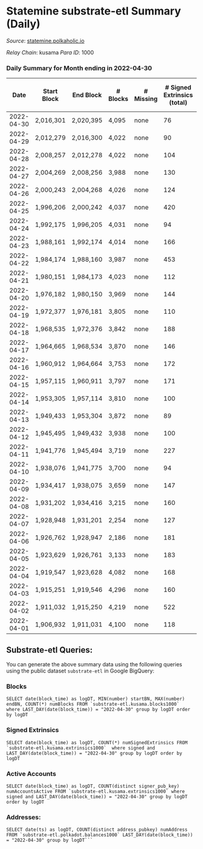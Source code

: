 # Statemine substrate-etl Summary (Daily)

_Source_: [statemine.polkaholic.io](https://statemine.polkaholic.io)

*Relay Chain*: kusama
*Para ID*: 1000



### Daily Summary for Month ending in 2022-04-30


| Date | Start Block | End Block | # Blocks | # Missing | # Signed Extrinsics (total) | # Active Accounts | # Addresses with Balances | # Events | # Transfers | # XCM Transfers In | # XCM Transfers Out |
| ---- | ----------- | --------- | -------- | --------- | --------------------------- | ----------------- | ------------------------- | -------- | ----------- | ------------------ | ------------------- |
| 2022-04-30 | 2,016,301 | 2,020,395 | 4,095 | none  | 76 | 36 | 21,963 | 10,033 | 1,457 ($36,183.43) | 14 ($3,530.00) | 15 ($8,336.85) |
| 2022-04-29 | 2,012,279 | 2,016,300 | 4,022 | none  | 90 | 38 | 21,950 | 9,992 | 1,497 ($149,478) | 15 ($16,979.59) | 20 ($63,496.29) |
| 2022-04-28 | 2,008,257 | 2,012,278 | 4,022 | none  | 104 | 45 | 21,940 | 10,241 | 1,705 ($81,184.56) | 17 ($12,042.36) | 21 ($32,301.11) |
| 2022-04-27 | 2,004,269 | 2,008,256 | 3,988 | none  | 130 | 49 | 21,922 | 10,587 | 1,944 ($444,352) | 27 ($2,055.12) | 41 ($48,324.76) |
| 2022-04-26 | 2,000,243 | 2,004,268 | 4,026 | none  | 124 | 51 | 21,905 | 10,635 | 2,008 ($672,777) | 14 ($3,960.64) | 36 ($106,736) |
| 2022-04-25 | 1,996,206 | 2,000,242 | 4,037 | none  | 420 | 68 | 21,889 | 12,972 | 2,539 ($199,771) | 42 ($6,021.45) | 31 ($267,072) |
| 2022-04-24 | 1,992,175 | 1,996,205 | 4,031 | none  | 94 | 50 | 21,850 | 10,293 | 1,640 ($34,516.72) | 28 ($6,573.68) | 41 ($33,859.03) |
| 2022-04-23 | 1,988,161 | 1,992,174 | 4,014 | none  | 166 | 41 | 21,832 | 11,782 | 2,647 ($36,403.56) | 19 ($20,666.53) | 23 ($35,282.54) |
| 2022-04-22 | 1,984,174 | 1,988,160 | 3,987 | none  | 453 | 74 | 21,733 | 14,669 | 3,468 ($680,475) | 31 ($35,340.97) | 62 ($1,725,146) |
| 2022-04-21 | 1,980,151 | 1,984,173 | 4,023 | none  | 112 | 54 | 21,417 | 10,888 | 2,165 ($97,711.21) | 33 ($12,316.69) | 41 ($96,970.22) |
| 2022-04-20 | 1,976,182 | 1,980,150 | 3,969 | none  | 144 | 60 | 21,401 | 11,075 | 2,319 ($414,525) | 35 ($87,517.73) | 40 ($1,075,214) |
| 2022-04-19 | 1,972,377 | 1,976,181 | 3,805 | none  | 110 | 48 | 21,376 | 10,004 | 1,721 ($99,328.18) | 34 ($14,725.93) | 29 ($200,662) |
| 2022-04-18 | 1,968,535 | 1,972,376 | 3,842 | none  | 188 | 49 | 21,355 | 10,613 | 2,098 ($32,351.41) | 16 ($6,953.53) | 33 ($42,072.36) |
| 2022-04-17 | 1,964,665 | 1,968,534 | 3,870 | none  | 146 | 56 | 21,340 | 10,584 | 2,106 ($79,274.78) | 23 ($78,911.92) | 36 ($163,086) |
| 2022-04-16 | 1,960,912 | 1,964,664 | 3,753 | none  | 172 | 48 | 21,327 | 10,676 | 2,302 ($55,040.14) | 15 ($10,375.49) | 77 ($98,988.59) |
| 2022-04-15 | 1,957,115 | 1,960,911 | 3,797 | none  | 171 | 59 |  | 11,461 | 2,572 ($121,609) | 18 ($3,420.39) | 42 ($137,718) |
| 2022-04-14 | 1,953,305 | 1,957,114 | 3,810 | none  | 100 | 31 | 21,281 | 9,829 | 1,635 ($59,942.77) | 26 ($47,960.71) | 23 ($430,135) |
| 2022-04-13 | 1,949,433 | 1,953,304 | 3,872 | none  | 89 | 38 | 21,261 | 9,758 | 1,542 ($219,043) | 18 ($2,682.06) | 26 ($328,642) |
| 2022-04-12 | 1,945,495 | 1,949,432 | 3,938 | none  | 100 | 48 | 21,251 | 9,804 | 1,429 ($346,301) | 18 ($8,387.55) | 16 ($423,919) |
| 2022-04-11 | 1,941,776 | 1,945,494 | 3,719 | none  | 227 | 58 | 21,247 | 10,847 | 2,338 ($35,472.11) | 41 ($3,628.00) | 25 ($42,158.70) |
| 2022-04-10 | 1,938,076 | 1,941,775 | 3,700 | none  | 94 | 38 | 21,219 | 9,421 | 1,561 ($77,319.23) | 20 ($2,283.88) | 14 ($21,194.01) |
| 2022-04-09 | 1,934,417 | 1,938,075 | 3,659 | none  | 147 | 56 |  | 10,462 | 2,292 ($108,458) | 39 ($25,960.29) | 47 ($86,545.80) |
| 2022-04-08 | 1,931,202 | 1,934,416 | 3,215 | none  | 160 | 50 | 21,177 | 9,422 | 2,103 ($296,782) | 42 ($19,418.58) | 25 ($59,957.43) |
| 2022-04-07 | 1,928,948 | 1,931,201 | 2,254 | none  | 127 | 45 | 21,151 | 6,785 | 1,582 ($355,184) | 38 ($4,041.95) | 30 ($497,266) |
| 2022-04-06 | 1,926,762 | 1,928,947 | 2,186 | none  | 181 | 62 | 21,130 | 6,925 | 1,657 ($156,661) | 39 ($34,026.27) | 50 ($345,162) |
| 2022-04-05 | 1,923,629 | 1,926,761 | 3,133 | none  | 183 | 60 | 21,105 | 9,246 | 1,992 ($184,358) | 56 ($47,844.17) | 30 ($90,748.68) |
| 2022-04-04 | 1,919,547 | 1,923,628 | 4,082 | none  | 168 | 49 | 21,076 | 10,919 | 1,961 ($119,665) | 26 ($6,048.80) | 30 ($115,116) |
| 2022-04-03 | 1,915,251 | 1,919,546 | 4,296 | none  | 160 | 56 | 21,045 | 11,640 | 2,173 ($93,237.56) | 44 ($5,751.16) | 32 ($76,486.07) |
| 2022-04-02 | 1,911,032 | 1,915,250 | 4,219 | none  | 522 | 57 | 21,017 | 13,553 | 2,937 ($225,350) | 36 ($10,311.61) | 50 ($394,724) |
| 2022-04-01 | 1,906,932 | 1,911,031 | 4,100 | none  | 118 | 46 | 20,913 | 10,227 | 1,440 ($144,247) | 15 ($38,011.74) | 42 ($267,868) |

## Substrate-etl Queries:
You can generate the above summary data using the following queries using the public dataset `substrate-etl` in Google BigQuery:


### Blocks
```
SELECT date(block_time) as logDT, MIN(number) startBN, MAX(number) endBN, COUNT(*) numBlocks FROM `substrate-etl.kusama.blocks1000`  where LAST_DAY(date(block_time)) = "2022-04-30" group by logDT order by logDT
```


### Signed Extrinsics
```
SELECT date(block_time) as logDT, COUNT(*) numSignedExtrinsics FROM `substrate-etl.kusama.extrinsics1000`  where signed and LAST_DAY(date(block_time)) = "2022-04-30" group by logDT order by logDT
```


### Active Accounts
```
SELECT date(block_time) as logDT, COUNT(distinct signer_pub_key) numAccountsActive FROM `substrate-etl.kusama.extrinsics1000` where signed and LAST_DAY(date(block_time)) = "2022-04-30" group by logDT order by logDT
```


### Addresses:
```
SELECT date(ts) as logDT, COUNT(distinct address_pubkey) numAddress FROM `substrate-etl.polkadot.balances1000` LAST_DAY(date(block_time)) = "2022-04-30" group by logDT```

